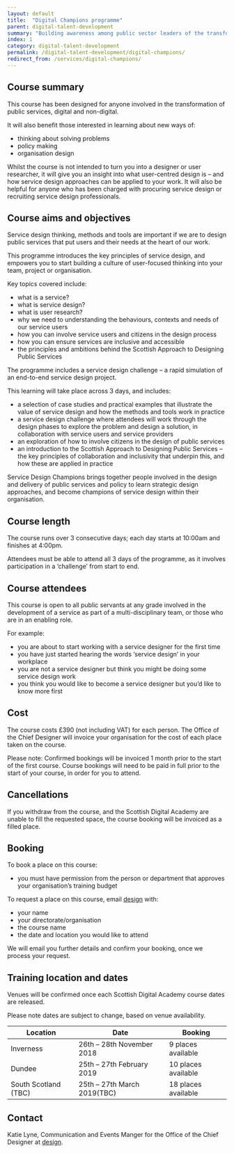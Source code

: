 ```yaml
---
layout: default
title:  "Digital Champions programme"
parent: digital-talent-development
summary: "Building awareness among public sector leaders of the transformative effect of digital technology."
index: 1
category: digital-talent-development
permalink: /digital-talent-development/digital-champions/
redirect_from: /services/digital-champions/
---
```


## Course summary

This course has been designed for anyone involved in the transformation of public services, digital and non-digital.

It will also benefit those interested in learning about new ways of:

* thinking about solving problems
* policy making
* organisation design

Whilst the course is not intended to turn you into a designer or user researcher, it will give you an insight into what user-centred design is – and how service design approaches can be applied to your work. It will also be helpful for anyone who has been charged with procuring service design or recruiting service design professionals.

## Course aims and objectives

Service design thinking, methods and tools are important if we are to design public services that put users and their needs at the heart of our work.

This programme introduces the key principles of service design, and empowers you to start building a culture of user-focused thinking into your team, project or organisation.

Key topics covered include:

* what is a service?
* what is service design?
* what is user research?
* why we need to understanding the behaviours, contexts and needs of our service users
* how you can involve service users and citizens in the design process
* how you can ensure services are inclusive and accessible
* the principles and ambitions behind the Scottish Approach to Designing Public Services

The programme includes a service design challenge – a rapid simulation of an end-to-end service design project.

This learning will take place across 3 days, and includes:

* a selection of case studies and practical examples that illustrate the value of service design and how the methods and tools work in practice
* a service design challenge where attendees will work through the design phases to explore the problem and design a solution, in collaboration with service users and service providers
* an exploration of how to involve citizens in the design of public services
* an introduction to the Scottish Approach to Designing Public Services – the key principles of collaboration and inclusivity that underpin this, and how these are applied in practice

Service Design Champions brings together people involved in the design and delivery of public services and policy to learn strategic design approaches, and become champions of service design within their organisation.

## Course length

The course runs over 3 consecutive days; each day starts at 10:00am and finishes at 4:00pm.

Attendees must be able to attend all 3 days of the programme, as it involves participation in a ‘challenge’ from start to end.

## Course attendees

This course is open to all public servants at any grade involved in the development of a service as part of a multi-disciplinary team, or those who are in an enabling role.

For example:

* you are about to start working with a service designer for the first time
* you have just started hearing the words ‘service design’ in your workplace
* you are not a service designer but think you might be doing some service design work
* you think you would like to become a service designer but you’d like to know more first

## Cost

The course costs &pound;390 (not including VAT) for each person. The Office of the Chief Designer will invoice your organisation for the cost of each place taken on the course.

Please note:
Confirmed bookings will be invoiced 1 month prior to the start of the first course.
Course bookings will need to be paid in full prior to the start of your course, in order for you to attend.

## Cancellations

If you withdraw from the course, and the Scottish Digital Academy are unable to fill the requested space, the course booking will be invoiced as a filled place.


## Booking

To book a place on this course:

* you must have permission from the person or department that approves your organisation’s training budget

To request a place on this course, email [design](design@gov.scot) with:

* your name
* your directorate/organisation
* the course name
* the date and location you would like to attend

We will email you further details and confirm your booking, once we process your request.

## Training location and dates
Venues will be confirmed once each Scottish Digital Academy course dates are released.

Please note dates are subject to change, based on venue availability.

| Location | Date | Booking |
| - | - | - |
| Inverness |	26th – 28th November 2018 | 9 places available |
| Dundee	| 25th – 27th February 2019 | 10 places available |
| South Scotland (TBC) |	25th – 27th March 2019(TBC) | 18 places available |


## Contact
Katie Lyne, Communication and Events Manger for the Office of the Chief Designer at [design](design@gov.scot).
